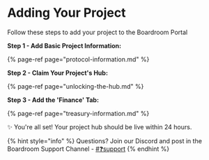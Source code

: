 # Adding Your Project

Follow these steps to add your project to the Boardroom Portal

**Step 1 - Add Basic Project Information:**

{% page-ref page="protocol-information.md" %}

**Step 2 - Claim Your Project's Hub:**

{% page-ref page="unlocking-the-hub.md" %}

**Step 3 - Add the 'Finance' Tab:**

{% page-ref page="treasury-information.md" %}

✨ You're all set! Your project hub should be live within 24 hours. 

{% hint style="info" %}
Questions? Join our Discord and post in the Boardroom Support Channel - [\#❓support](https://discord.gg/CEZ8WfuK8s)
{% endhint %}



